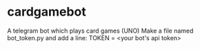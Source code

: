 # cardgamebot
A telegram bot which plays card games (UNO)
Make a file named bot_token.py and add a line: TOKEN = <your bot's api token>
